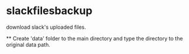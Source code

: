# slackfilesbackup
download slack's uploaded files.


** Create 'data' folder to the main directory and type the directory to the original data path.